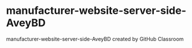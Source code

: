 # manufacturer-website-server-side-AveyBD
manufacturer-website-server-side-AveyBD created by GitHub Classroom
